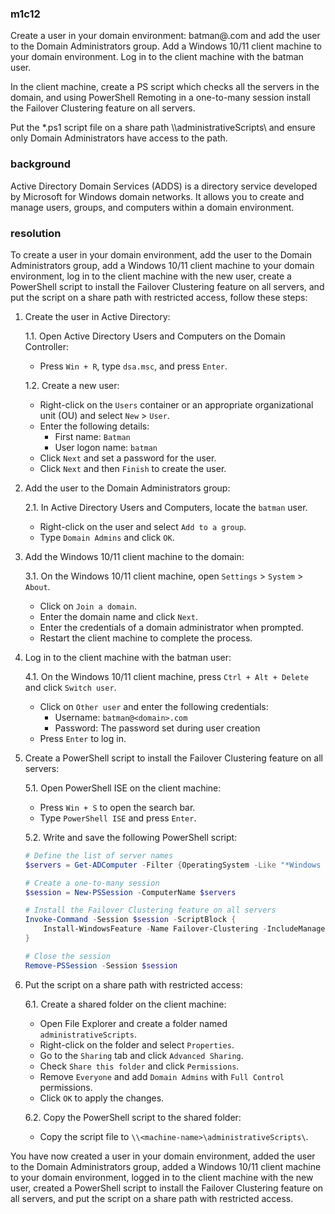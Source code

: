### m1c12

<p>Create a user in your domain environment: batman@<domain>.com and add the user to the Domain Administrators group. Add a Windows 10/11 client machine to your domain environment. Log in to the client machine with the batman user.</p>

In the client machine, create a PS script which checks all the servers in the domain, and using PowerShell Remoting in a one-to-many session install the Failover Clustering feature on all servers.

Put the *.ps1 script file on a share path \\<machine-name>\administrativeScripts\  and ensure only Domain Administrators have access to the path.

### background

<p>Active Directory Domain Services (ADDS) is a directory service developed by Microsoft for Windows domain networks. It allows you to create and manage users, groups, and computers within a domain environment.</p>

### resolution

To create a user in your domain environment, add the user to the Domain Administrators group, add a Windows 10/11 client machine to your domain environment, log in to the client machine with the new user, create a PowerShell script to install the Failover Clustering feature on all servers, and put the script on a share path with restricted access, follow these steps:

1. Create the user in Active Directory:

   1.1. Open Active Directory Users and Computers on the Domain Controller:
   - Press `Win + R`, type `dsa.msc`, and press `Enter`.

   1.2. Create a new user:
   - Right-click on the `Users` container or an appropriate organizational unit (OU) and select `New` > `User`.
   - Enter the following details:
     - First name: `Batman`
     - User logon name: `batman`
   - Click `Next` and set a password for the user.
   - Click `Next` and then `Finish` to create the user.

2. Add the user to the Domain Administrators group:

   2.1. In Active Directory Users and Computers, locate the `batman` user.
   - Right-click on the user and select `Add to a group`.
   - Type `Domain Admins` and click `OK`.

3. Add the Windows 10/11 client machine to the domain:

   3.1. On the Windows 10/11 client machine, open `Settings` > `System` > `About`.
   - Click on `Join a domain`.
   - Enter the domain name and click `Next`.
   - Enter the credentials of a domain administrator when prompted.
   - Restart the client machine to complete the process.

4. Log in to the client machine with the batman user:

   4.1. On the Windows 10/11 client machine, press `Ctrl + Alt + Delete` and click `Switch user`.
   - Click on `Other user` and enter the following credentials:
     - Username: `batman@<domain>.com`
     - Password: The password set during user creation
   - Press `Enter` to log in.

5. Create a PowerShell script to install the Failover Clustering feature on all servers:

   5.1. Open PowerShell ISE on the client machine:
   - Press `Win + S` to open the search bar.
   - Type `PowerShell ISE` and press `Enter`.

   5.2. Write and save the following PowerShell script:
   ```powershell
   # Define the list of server names
   $servers = Get-ADComputer -Filter {OperatingSystem -Like "*Windows Server*"} | Select-Object -ExpandProperty Name

   # Create a one-to-many session
   $session = New-PSSession -ComputerName $servers

   # Install the Failover Clustering feature on all servers
   Invoke-Command -Session $session -ScriptBlock {
       Install-WindowsFeature -Name Failover-Clustering -IncludeManagementTools
   }

   # Close the session
   Remove-PSSession -Session $session
   ```

6. Put the script on a share path with restricted access:

   6.1. Create a shared folder on the client machine:
   - Open File Explorer and create a folder named `administrativeScripts`.
   - Right-click on the folder and select `Properties`.
   - Go to the `Sharing` tab and click `Advanced Sharing`.
   - Check `Share this folder` and click `Permissions`.
   - Remove `Everyone` and add `Domain Admins` with `Full Control` permissions.
   - Click `OK` to apply the changes.

   6.2. Copy the PowerShell script to the shared folder:
   - Copy the script file to `\\<machine-name>\administrativeScripts\`.

You have now created a user in your domain environment, added the user to the Domain Administrators group, added a Windows 10/11 client machine to your domain environment, logged in to the client machine with the new user, created a PowerShell script to install the Failover Clustering feature on all servers, and put the script on a share path with restricted access.